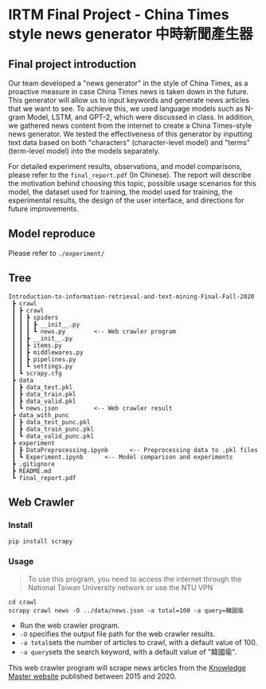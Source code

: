 # IRTM Final Project - China Times style news generator 中時新聞產生器

## Final project introduction
Our team developed a "news generator" in the style of China Times, as a proactive measure in case China Times news is taken down in the future. This generator will allow us to input keywords and generate news articles that we want to see. To achieve this, we used language models such as N-gram Model, LSTM, and GPT-2, which were discussed in class. In addition, we gathered news content from the internet to create a China Times-style news generator. We tested the effectiveness of this generator by inputting text data based on both "characters" (character-level model) and "terms" (term-level model) into the models separately.

For detailed experiment results, observations, and model comparisons, please refer to the `final_report.pdf` (In Chinese). The report will describe the motivation behind choosing this topic, possible usage scenarios for this model, the dataset used for training, the model used for training, the experimental results, the design of the user interface, and directions for future improvements.

## Model reproduce
Please refer to `./experiment/`

## Tree



```
Introduction-to-information-retrieval-and-text-mining-Final-Fall-2020
 ┣ crawl
 ┃ ┣ crawl
 ┃ ┃ ┣ spiders
 ┃ ┃ ┃ ┣ __init__.py
 ┃ ┃ ┃ ┗ news.py        <-- Web crawler program
 ┃ ┃ ┣ __init__.py
 ┃ ┃ ┣ items.py
 ┃ ┃ ┣ middlewares.py
 ┃ ┃ ┣ pipelines.py
 ┃ ┃ ┗ settings.py
 ┃ ┗ scrapy.cfg
 ┣ data
 ┃ ┣ data_test.pkl
 ┃ ┣ data_train.pkl
 ┃ ┣ data_valid.pkl
 ┃ ┗ news.json          <-- Web crawler result
 ┣ data_with_punc
 ┃ ┣ data_test_punc.pkl
 ┃ ┣ data_train_punc.pkl
 ┃ ┗ data_valid_punc.pkl
 ┣ experiment
 ┃ ┣ DataPreprocessing.ipynb      <-- Preprocessing data to .pkl files
 ┃ ┗ Experiment.ipynb      <-- Model comparison and experiments
 ┣ .gitignore
 ┣ README.md
 ┗ final_report.pdf                        
```

## Web Crawler

### Install

```shell
pip install scrapy
```

### Usage

> To use this program, you need to access the internet through the National Taiwan University network or use the NTU VPN

```shell
cd crawl
scrapy crawl news -O ../data/news.json -a total=100 -a query=韓國瑜
```

- Run the web crawler program.
- `-O` specifies the output file path for the web crawler results.
- `-a total`sets the number of articles to crawl, with a default value of 100.
- `-a query`sets the search keyword, with a default value of "韓國瑜".

This web crawler program will scrape news articles from the [Knowledge Master website](http://kmw.chinatimes.com/) published between 2015 and 2020.
